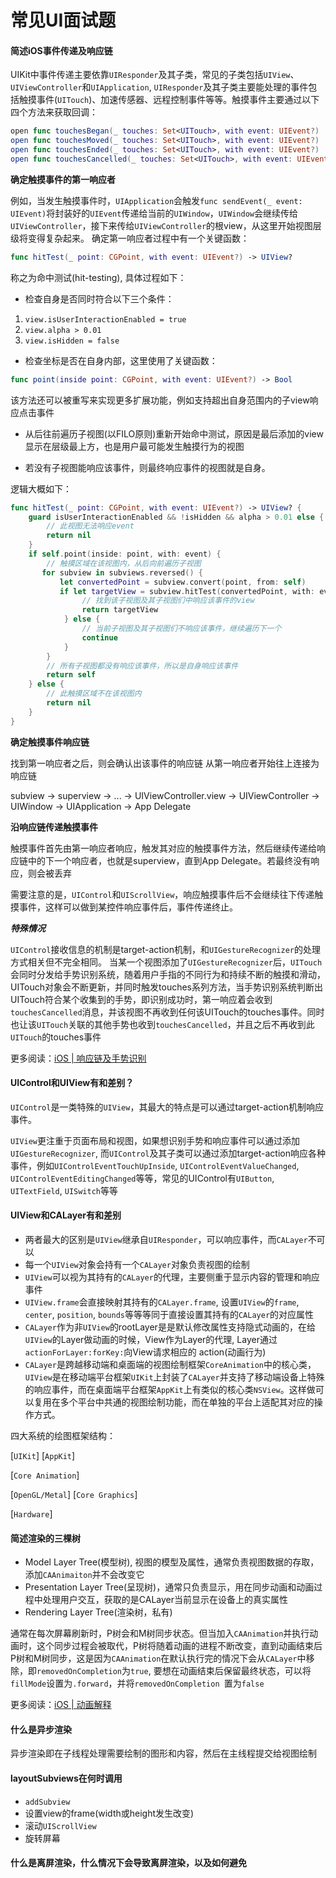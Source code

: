 # 常见UI面试题

#### 简述iOS事件传递及响应链

UIKit中事件传递主要依靠`UIResponder`及其子类，常见的子类包括`UIView`、`UIViewController`和`UIApplication`, `UIResponder`及其子类主要能处理的事件包括触摸事件(`UITouch`)、加速传感器、远程控制事件等等。触摸事件主要通过以下四个方法来获取回调：

```Swift
open func touchesBegan(_ touches: Set<UITouch>, with event: UIEvent?)
open func touchesMoved(_ touches: Set<UITouch>, with event: UIEvent?)
open func touchesEnded(_ touches: Set<UITouch>, with event: UIEvent?)
open func touchesCancelled(_ touches: Set<UITouch>, with event: UIEvent?)
```
**确定触摸事件的第一响应者**

例如，当发生触摸事件时，`UIApplication`会触发`func sendEvent(_ event: UIEvent)`将封装好的`UIEvent`传递给当前的`UIWindow`，`UIWindow`会继续传给`UIViewController`，接下来传给`UIViewController`的根view，从这里开始视图层级将变得复杂起来。
确定第一响应者过程中有一个关键函数：

```Swift
func hitTest(_ point: CGPoint, with event: UIEvent?) -> UIView?
```

称之为命中测试(hit-testing), 具体过程如下：

- 检查自身是否同时符合以下三个条件：

1. `view.isUserInteractionEnabled = true`
2. `view.alpha > 0.01`
3. `view.isHidden = false`

- 检查坐标是否在自身内部，这里使用了关键函数：

```Swift
func point(inside point: CGPoint, with event: UIEvent?) -> Bool
```

该方法还可以被重写来实现更多扩展功能，例如支持超出自身范围内的子view响应点击事件

- 从后往前遍历子视图(以FILO原则)重新开始命中测试，原因是最后添加的view显示在层级最上方，也是用户最可能发生触摸行为的视图

- 若没有子视图能响应该事件，则最终响应事件的视图就是自身。

逻辑大概如下：

```Swift
func hitTest(_ point: CGPoint, with event: UIEvent?) -> UIView? {
	guard isUserInteractionEnabled && !isHidden && alpha > 0.01 else {
		// 此视图无法响应event
		return nil
	}
	if self.point(inside: point, with: event) {
		// 触摸区域在该视图内，从后向前遍历子视图
	   for subview in subviews.reversed() {
	       let convertedPoint = subview.convert(point, from: self)
	       if let targetView = subview.hitTest(convertedPoint, with: event) {
	       		// 找到该子视图及其子视图们中响应该事件的view
	      		return targetView
	      	} else {
	      		// 当前子视图及其子视图们不响应该事件，继续遍历下一个
	      		continue
	      	}  	
		}
		// 所有子视图都没有响应该事件，所以是自身响应该事件
	    return self
	} else {
	   	// 此触摸区域不在该视图内
		return nil
	}
}
```

**确定触摸事件响应链**

找到第一响应者之后，则会确认出该事件的响应链
从第一响应者开始往上连接为响应链

subview -> superview -> ... -> UIViewController.view -> UIViewController -> UIWindow -> UIApplication -> App Delegate

**沿响应链传递触摸事件**

触摸事件首先由第一响应者响应，触发其对应的触摸事件方法，然后继续传递给响应链中的下一个响应者，也就是superview，直到App Delegate。若最终没有响应，则会被丢弃

需要注意的是，`UIControl`和`UIScrollView`，响应触摸事件后不会继续往下传递触摸事件，这样可以做到某控件响应事件后，事件传递终止。

***特殊情况***

`UIControl`接收信息的机制是target-action机制，和`UIGestureRecognizer`的处理方式相关但不完全相同。
当某一个视图添加了`UIGestureRecognizer`后，`UITouch`会同时分发给手势识别系统，随着用户手指的不同行为和持续不断的触摸和滑动，UITouch对象会不断更新，并同时触发touches系列方法，当手势识别系统判断出UITouch符合某个收集到的手势，即识别成功时，第一响应着会收到`touchesCancelled`消息，并该视图不再收到任何该UITouch的touches事件。同时也让该`UITouch`关联的其他手势也收到`touchesCancelled`，并且之后不再收到此`UITouch`的touches事件

更多阅读：[iOS | 响应链及手势识别](https://juejin.cn/post/6905914367171100680)

#### UIControl和UIView有和差别？

`UIControl`是一类特殊的`UIView`，其最大的特点是可以通过target-action机制响应事件。

`UIView`更注重于页面布局和视图，如果想识别手势和响应事件可以通过添加`UIGestureRecognizer`, 而`UIControl`及其子类可以通过添加target-action响应各种事件，例如`UIControlEventTouchUpInside`, `UIControlEventValueChanged`, `UIControlEventEditingChanged`等等，常见的UIControl有`UIButton`, `UITextField`, `UISwitch`等等

#### UIView和CALayer有和差别

- 两者最大的区别是`UIView`继承自`UIResponder`，可以响应事件，而`CALayer`不可以
- 每一个`UIView`对象会持有一个`CALayer`对象负责视图的绘制
- `UIView`可以视为其持有的`CALayer`的代理，主要侧重于显示内容的管理和响应事件
- `UIView.frame`会直接映射其持有的`CALayer.frame`, 设置`UIView`的`frame`, `center`, `position`, `bounds`等等等同于直接设置其持有的`CALayer`的对应属性
- `CALayer`作为非`UIView`的rootLayer是是默认修改属性支持隐式动画的，在给`UIView`的Layer做动画的时候，View作为Layer的代理, Layer通过 `actionForLayer:forKey:`向View请求相应的 action(动画行为)
- `CALayer`是跨越移动端和桌面端的视图绘制框架`CoreAnimation`中的核心类，`UIView`是在移动端平台框架`UIKit`上封装了`CALayer`并支持了移动端设备上特殊的响应事件，而在桌面端平台框架`AppKit`上有类似的核心类`NSView`。这样做可以复用在多个平台中共通的视图绘制功能，而在单独的平台上适配其对应的操作方式。

四大系统的绘图框架结构：

[`UIKit`] [`AppKit`]

[`Core Animation`]

[`OpenGL/Metal`] [`Core Graphics`]

[`Hardware`]
 

#### 简述渲染的三棵树

- Model Layer Tree(模型树), 视图的模型及属性，通常负责视图数据的存取，添加`CAAnimaiton`并不会改变它
- Presentation Layer Tree(呈现树)，通常只负责显示，用在同步动画和动画过程中处理用户交互，获取的是CALayer当前显示在设备上的真实属性
- Rendering Layer Tree(渲染树，私有)

通常在每次屏幕刷新时，P树会和M树同步状态。但当加入`CAAnimation`并执行动画时，这个同步过程会被取代，P树将随着动画的进程不断改变，直到动画结束后P树和M树同步，这是因为`CAAnimation`在默认执行完的情况下会从`CALayer`中移除，即`removedOnCompletion`为`true`, 要想在动画结束后保留最终状态，可以将`fillMode`设置为`.forward`，并将`removedOnCompletion `置为`false`

更多阅读：[iOS | 动画解释](https://objccn.io/issue-12-1/)

#### 什么是异步渲染

异步渲染即在子线程处理需要绘制的图形和内容，然后在主线程提交给视图绘制

#### layoutSubviews在何时调用

- `addSubview`
- 设置view的frame(width或height发生改变)
- 滚动`UIScrollView`
- 旋转屏幕

#### 什么是离屏渲染，什么情况下会导致离屏渲染，以及如何避免


